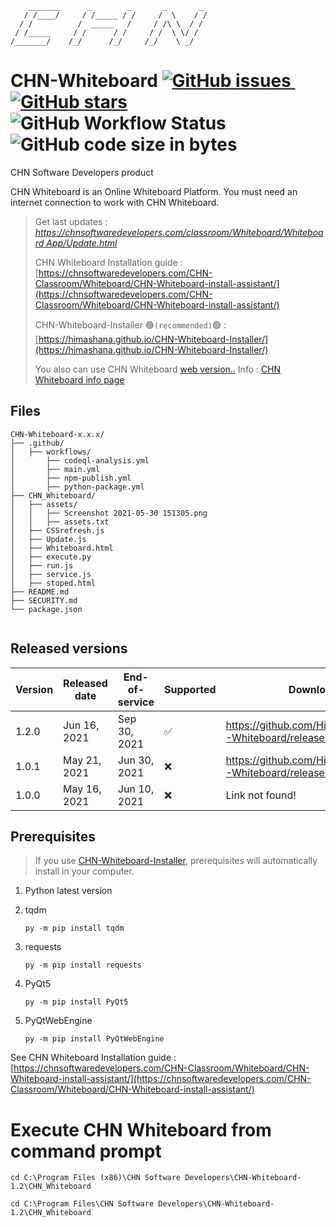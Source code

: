         _______      _        _       _       _
       / /____/     / /_____ / /     /  \    / /
      / /          /  _____   /     / /\ \  / /
     / /_____     / /      / /     / /  \ \/ /
    /_______/    /_/      /_/     /_/    \ _/



# CHN-Whiteboard <a href="https://github.com/Himashana/CHN-Whiteboard/issues"><img alt="GitHub issues" src="https://img.shields.io/github/issues/Himashana/CHN-Whiteboard">&nbsp;</a><a href="https://github.com/Himashana/CHN-Whiteboard/stargazers"><img alt="GitHub stars" src="https://img.shields.io/github/stars/Himashana/CHN-Whiteboard"></a>&nbsp;<img alt="GitHub Workflow Status" src="https://img.shields.io/github/workflow/status/Himashana/CHN-Whiteboard/CodeQL">&nbsp;<img alt="GitHub code size in bytes" src="https://img.shields.io/github/languages/code-size/himashana/CHN-Whiteboard">


CHN Software Developers product

CHN Whiteboard is an Online Whiteboard Platform. You must need an internet connection to work with CHN Whiteboard.


> Get last updates : [_https://chnsoftwaredevelopers.com/classroom/Whiteboard/Whiteboard App/Update.html_](https://chnsoftwaredevelopers.com/classroom/Whiteboard/Whiteboard%20App/Update.html)
> 
> CHN Whiteboard Installation guide : [https://chnsoftwaredevelopers.com/CHN-Classroom/Whiteboard/CHN-Whiteboard-install-assistant/](https://chnsoftwaredevelopers.com/CHN-Classroom/Whiteboard/CHN-Whiteboard-install-assistant/)
> 
> CHN-Whiteboard-Installer 🟢`(recommended)`🟢 : [https://himashana.github.io/CHN-Whiteboard-Installer/](https://himashana.github.io/CHN-Whiteboard-Installer/)
> 
> You also can use CHN Whiteboard [web version..](https://chnsoftwaredevelopers.com/Loading.html)
> Info : [CHN Whiteboard info page](https://himashana.github.io/CHN-Whiteboard/)
## Files

```text
CHN-Whiteboard-x.x.x/
├── .github/
│   ├── workflows/
│       ├── codeql-analysis.yml
│       ├── main.yml
│       ├── npm-publish.yml
│       ├── python-package.yml
├── CHN_Whiteboard/
│   ├── assets/
│   │   ├── Screenshot 2021-05-30 151305.png
│   │   ├── assets.txt
│   ├── CSSrefresh.js
│   ├── Update.js
│   ├── Whiteboard.html
│   ├── execute.py
│   ├── run.js
│   ├── service.js
│   ├── stoped.html
├── README.md
├── SECURITY.md
└── package.json
    
```
## Released versions

| Version | Released date          | End-of-service         | Supported          | Download           |
| ------- | ---------------------- | ---------------------- | ------------------ | ------------------ |
| 1.2.0   | Jun 16, 2021           | Sep 30, 2021           | :white_check_mark: |https://github.com/Himashana/CHN-Whiteboard/releases/tag/v1.2.0 |
| 1.0.1   | May 21, 2021           | Jun 30, 2021           | :x: |https://github.com/Himashana/CHN-Whiteboard/releases/tag/v1.0.1 |
| 1.0.0   | May 16, 2021           | Jun 10, 2021           | :x: |Link not found!|

## Prerequisites

> If you use [CHN-Whiteboard-Installer](https://himashana.github.io/CHN-Whiteboard-Installer/), prerequisites will automatically install in your computer.

1. Python latest version

2. tqdm
   ```text
   py -m pip install tqdm
   ```
3. requests
   ```text
   py -m pip install requests
   ```
4. PyQt5
   ```text
   py -m pip install PyQt5
   ```   
   
5. PyQtWebEngine
   ```text
   py -m pip install PyQtWebEngine
   ```     
See CHN Whiteboard Installation guide : [https://chnsoftwaredevelopers.com/CHN-Classroom/Whiteboard/CHN-Whiteboard-install-assistant/](https://chnsoftwaredevelopers.com/CHN-Classroom/Whiteboard/CHN-Whiteboard-install-assistant/)


# Execute CHN Whiteboard from command prompt

  ```text
  cd C:\Program Files (x86)\CHN Software Developers\CHN-Whiteboard-1.2\CHN_Whiteboard
   ``` 
   
   ```text
   cd C:\Program Files\CHN Software Developers\CHN-Whiteboard-1.2\CHN_Whiteboard
   ``` 

